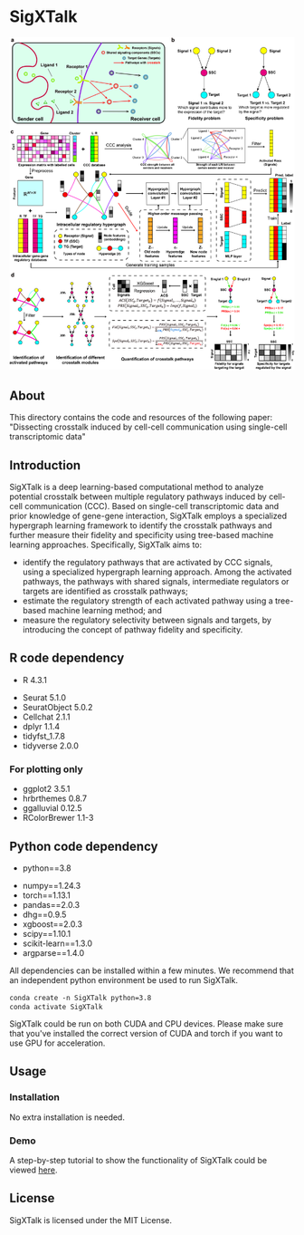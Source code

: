 # SigXTalk
![Figure](/vignettes/Figure.jpg)
## About
This directory contains the code and resources of the following paper:
"Dissecting crosstalk induced by cell-cell communication using single-cell transcriptomic data"

## Introduction
SigXTalk is a deep learning-based computational method to analyze potential crosstalk between multiple regulatory pathways induced by cell-cell communication (CCC). Based on single-cell transcriptomic data and prior knowledge of gene-gene interaction, SigXTalk employs a specialized hypergraph learning framework to identify the crosstalk pathways and further measure their fidelity and specificity using tree-based machine learning approaches. Specifically, SigXTalk aims to:
-	identify the regulatory pathways that are activated by CCC signals, using a specialized hypergraph learning approach. Among the activated pathways, the pathways with shared signals, intermediate regulators or targets are identified as crosstalk pathways;
-	estimate the regulatory strength of each activated pathway using a tree-based machine learning method; and 
- measure the regulatory selectivity between signals and targets, by introducing the concept of pathway fidelity and specificity. 

## R code dependency
- R 4.3.1
* Seurat 5.1.0
* SeuratObject 5.0.2
* Cellchat 2.1.1
* dplyr 1.1.4
* tidyfst_1.7.8
* tidyverse 2.0.0
  
### For plotting only
* ggplot2 3.5.1
* hrbrthemes 0.8.7
* ggalluvial 0.12.5
* RColorBrewer 1.1-3
  
## Python code dependency  
- python==3.8
* numpy==1.24.3  
* torch==1.13.1 
* pandas==2.0.3  
* dhg==0.9.5  
* xgboost==2.0.3  
* scipy==1.10.1  
* scikit-learn==1.3.0  
* argparse==1.4.0
  
All dependencies can be installed within a few minutes. We recommend that an independent python environment be used to run SigXTalk.
```
conda create -n SigXTalk python=3.8
conda activate SigXTalk
```
SigXTalk could be run on both CUDA and CPU devices. Please make sure that you've installed the correct version of CUDA and torch if you want to use GPU for acceleration.
## Usage

### Installation
No extra installation is needed. 
### Demo
A step-by-step tutorial to show the functionality of SigXTalk could be viewed [here](https://github.com/LithiumHou/SigXTalk/blob/master/vignettes/Demo_HNSCC.md).

## License
SigXTalk is licensed under the MIT License.



